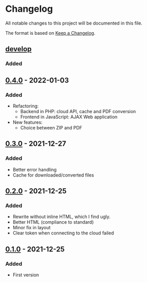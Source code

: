 # Changelog
All notable changes to this project will be documented in this file.

The format is based on [Keep a Changelog](https://keepachangelog.com/en/1.0.0/).

## [develop]
### Added

## [0.4.0] - 2022-01-03
### Added
- Refactoring:
  - Backend in PHP: cloud API, cache and PDF conversion
  - Frontend in JavaScript: AJAX Web application
- New features:
  - Choice between ZIP and PDF

## [0.3.0] - 2021-12-27
### Added
- Better error handling
- Cache for downloaded/converted files

## [0.2.0] - 2021-12-25
### Added
- Rewrite without inline HTML, which I find ugly.
- Better HTML (compliance to standard)
- Minor fix in layout
- Clear token when connecting to the cloud failed

## [0.1.0] - 2021-12-25
### Added
- First version

[develop]: https://github.com/polletfa/rmWebUI/compare/0.4.0...develop
[0.4.0]: https://github.com/polletfa/rmWebUI/compare/0.3.0...0.4.0
[0.3.0]: https://github.com/polletfa/rmWebUI/compare/0.2.0...0.3.0
[0.2.0]: https://github.com/polletfa/rmWebUI/compare/0.1.0...0.2.0
[0.1.0]: https://github.com/polletfa/rmWebUI/releases/tag/0.1.0
